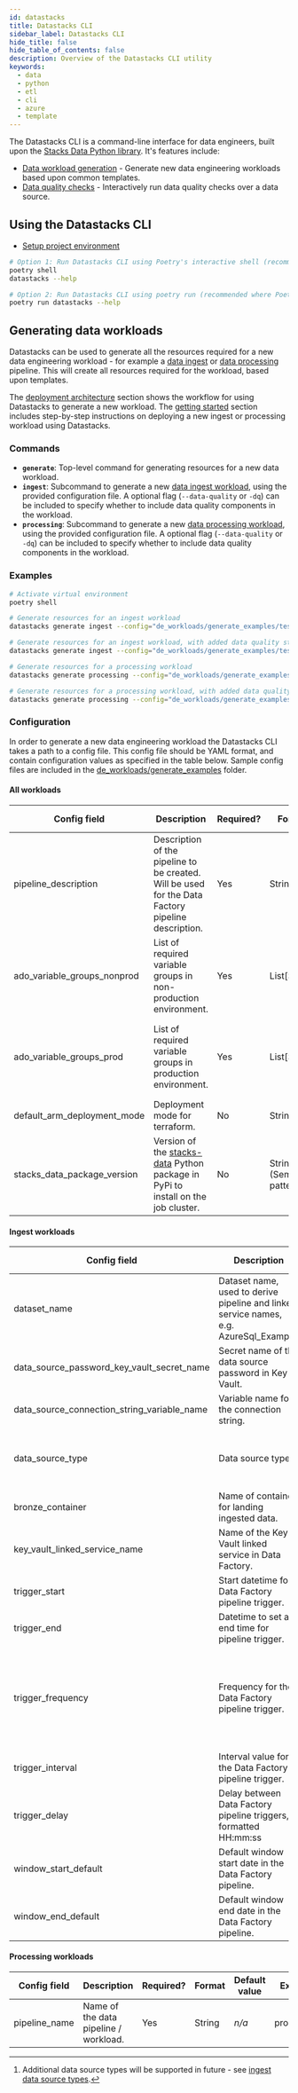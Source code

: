 ```yaml
---
id: datastacks
title: Datastacks CLI
sidebar_label: Datastacks CLI
hide_title: false
hide_table_of_contents: false
description: Overview of the Datastacks CLI utility
keywords:
  - data
  - python
  - etl
  - cli
  - azure
  - template
---
```


The Datastacks CLI is a command-line interface for data engineers, built upon the [Stacks Data Python library](./stacks_data_utilities.md). It's features include:

- [Data workload generation](#generating-data-workloads) - Generate new data engineering workloads based upon common templates.
- [Data quality checks](./data_quality_azure.md#interactive-usage) - Interactively run data quality checks over a data source.

## Using the Datastacks CLI

- [Setup project environment](../getting_started/dev_quickstart_data_azure.md)

```bash
# Option 1: Run Datastacks CLI using Poetry's interactive shell (recommended for local development)
poetry shell
datastacks --help

# Option 2: Run Datastacks CLI using poetry run (recommended where Poetry shell cannot be used, e.g. CI/CD pipelines)
poetry run datastacks --help
```

## Generating data workloads

Datastacks can be used to generate all the resources required for a new data engineering workload - for example a [data ingest](./ingest_data_azure.md) or [data processing](./data_processing.md) pipeline. This will create all resources required for the workload, based upon templates.

The [deployment architecture](../architecture/architecture_data_azure.md#deployment-workflow) section shows the workflow for using Datastacks to generate a new workload.
The [getting started](../getting_started/getting_started.md) section includes step-by-step instructions on deploying a new ingest or processing workload using Datastacks.

### Commands

- **`generate`**: Top-level command for generating resources for a new data workload.
- **`ingest`**: Subcommand to generate a new [data ingest workload](./ingest_data_azure.md), using the provided configuration file. A optional flag (`--data-quality` or `-dq`) can be included to specify whether to include data quality components in the workload.
- **`processing`**: Subcommand to generate a new [data processing workload](./data_processing.md), using the provided configuration file. A optional flag (`--data-quality` or `-dq`) can be included to specify whether to include data quality components in the workload.

### Examples

```bash
# Activate virtual environment
poetry shell

# Generate resources for an ingest workload
datastacks generate ingest --config="de_workloads/generate_examples/test_config_ingest.yaml"

# Generate resources for an ingest workload, with added data quality steps
datastacks generate ingest --config="de_workloads/generate_examples/test_config_ingest.yaml" --data-quality

# Generate resources for a processing workload
datastacks generate processing --config="de_workloads/generate_examples/test_config_processing.yaml"

# Generate resources for a processing workload, with added data quality steps
datastacks generate processing --config="de_workloads/generate_examples/test_config_processing.yaml" --data-quality
```

### Configuration

In order to generate a new data engineering workload the Datastacks CLI takes a path to a config file. This config file should be YAML format, and contain configuration values as specified in the table below. Sample config files are included in the [de_workloads/generate_examples](https://github.com/ensono/stacks-azure-data/tree/main/de_workloads/generate_examples) folder.

#### All workloads

| Config field                | Description                                                                                                    | Required? | Format                  | Default value                                        | Example value                                                           |
| --------------------------- | -------------------------------------------------------------------------------------------------------------- | --------- | ----------------------- | ---------------------------------------------------- | ----------------------------------------------------------------------- |
| pipeline_description        | Description of the pipeline to be created. Will be used for the Data Factory pipeline description.             | Yes       | String                  | _n/a_                                                | "Ingest from demo Azure SQL database using ingest config file."         |
| ado_variable_groups_nonprod | List of required variable groups in non-production environment.                                                | Yes       | List[String]            | _n/a_                                                | - amido-stacks-de-pipeline-nonprod<br />- stacks-credentials-nonprod-kv |
| ado_variable_groups_prod    | List of required variable groups in production environment.                                                    | Yes       | List[String]            | _n/a_                                                | - amido-stacks-de-pipeline-prod<br />- stacks-credentials-prod-kv       |
| default_arm_deployment_mode | Deployment mode for terraform.                                                                                 | No        | String                  | "Incremental"                                        | Incremental                                                             |
| stacks_data_package_version | Version of the [stacks-data](./stacks_data_utilities.md) Python package in PyPi to install on the job cluster. | No        | String (SemVer pattern) | _Latest available package at the time of generation_ | 0.1.2                                                                   |

#### Ingest workloads

| Config field                                | Description                                                                            | Required? | Format                                                                                          | Default value | Example value        |
| ------------------------------------------- | -------------------------------------------------------------------------------------- | --------- | ----------------------------------------------------------------------------------------------- | ------------- | -------------------- |
| dataset_name                                | Dataset name, used to derive pipeline and linked service names, e.g. AzureSql_Example. | Yes       | String                                                                                          | _n/a_         | azure_sql_demo       |
| data_source_password_key_vault_secret_name  | Secret name of the data source password in Key Vault.                                  | Yes       | String                                                                                          | _n/a_         | sql-password         |
| data_source_connection_string_variable_name | Variable name for the connection string.                                               | Yes       | String                                                                                          | _n/a_         | sql_connection       |
| data_source_type                            | Data source type.                                                                      | Yes       | String<br /><br />Allowed values[^1]:<br />"azure_sql"                                          | _n/a_         | azure_sql            |
| bronze_container                            | Name of container for landing ingested data.                                           | No        | String                                                                                          | raw           | raw                  |
| key_vault_linked_service_name               | Name of the Key Vault linked service in Data Factory.                                  | No        | String                                                                                          | ls_KeyVault   | ls_KeyVault          |
| trigger_start                               | Start datetime for Data Factory pipeline trigger.                                      | No        | Datetime                                                                                        | _n/a_         | 2010-01-01T00:00:00Z |
| trigger_end                                 | Datetime to set as end time for pipeline trigger.                                      | No        | Datetime                                                                                        | _n/a_         | 2011-12-31T23:59:59Z |
| trigger_frequency                           | Frequency for the Data Factory pipeline trigger.                                       | No        | String<br /><br />Allowed values:<br />"Minute"<br />"Hour"<br />"Day"<br />"Week"<br />"Month" | "Month"       | Month                |
| trigger_interval                            | Interval value for the Data Factory pipeline trigger.                                  | No        | Integer                                                                                         | 1             | 1                    |
| trigger_delay                               | Delay between Data Factory pipeline triggers, formatted HH:mm:ss                       | No        | String                                                                                          | "02:00:00"    | 02:00:00             |
| window_start_default                        | Default window start date in the Data Factory pipeline.                                | No        | Date                                                                                            | "2010-01-01"  | 2010-01-01           |
| window_end_default                          | Default window end date in the Data Factory pipeline.                                  | No        | Date                                                                                            | "2010-01-31"  | 2010-01-31           |

[^1]: Additional data source types will be supported in future - see [ingest data source types](./ingest_data_azure.md#data-source-types).

#### Processing workloads

| Config field  | Description                           | Required? | Format | Default value | Example value   |
| ------------- | ------------------------------------- | --------- | ------ | ------------- | --------------- |
| pipeline_name | Name of the data pipeline / workload. | Yes       | String | _n/a_         | processing_demo |
